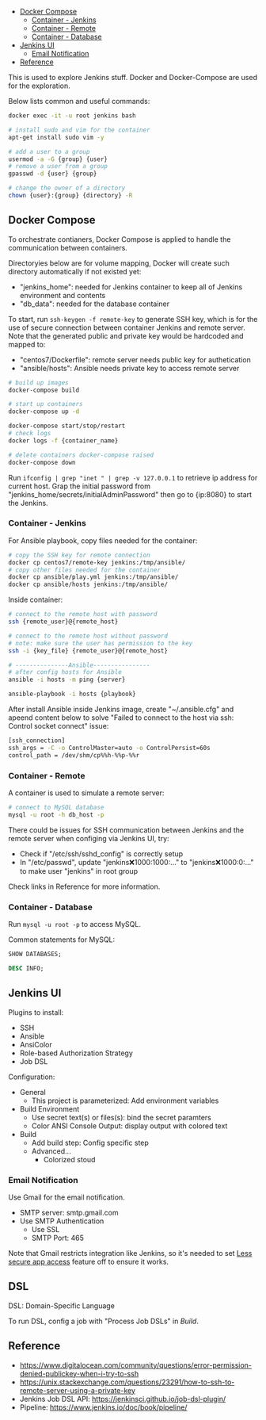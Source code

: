 
- [Docker Compose](#docker-compose)
    - [Container - Jenkins](#container---jenkins)
    - [Container - Remote](#container---remote)
    - [Container - Database](#container---database)
- [Jenkins UI](#jenkins-ui)
    - [Email Notification](#email-notification)
- [Reference](#reference)


This is used to explore Jenkins stuff. Docker and Docker-Compose are used for the exploration.

Below lists common and useful commands:

```sh
docker exec -it -u root jenkins bash

# install sudo and vim for the container
apt-get install sudo vim -y

# add a user to a group
usermod -a -G {group} {user}
# remove a user from a group
gpasswd -d {user} {group}

# change the owner of a directory
chown {user}:{group} {directory} -R
```


## Docker Compose

To orchestrate contianers, Docker Compose is applied to handle the communication between containers.

Directoryies below are for volume mapping, Docker will create such directory automatically if not existed yet:
- "jenkins_home": needed for Jenkins container to keep all of Jenkins environment and contents
- "db_data": needed for the database container

To start, run `ssh-keygen -f remote-key` to generate SSH key, which is for the use of secure connection between container Jenkins and remote server. 
Note that the generated public and private key would be hardcoded and mapped to:
- "centos7/Dockerfile": remote server needs public key for authetication
- "ansible/hosts": Ansible needs private key to access remote server

```sh
# build up images 
docker-compose build

# start up containers
docker-compose up -d

docker-compose start/stop/restart
# check logs
docker logs -f {container_name}

# delete containers docker-compose raised
docker-compose down
```

Run `ifconfig | grep "inet " | grep -v 127.0.0.1` to retrieve ip address for current host. Grap the initial password from  "jenkins_home/secrets/initialAdminPassword" then go to {ip:8080} to start the Jenkins.


### Container - Jenkins

For Ansible playbook, copy files needed for the container:

```sh
# copy the SSH key for remote connection
docker cp centos7/remote-key jenkins:/tmp/ansible/
# copy other files needed for the container
docker cp ansible/play.yml jenkins:/tmp/ansible/
docker cp ansible/hosts jenkins:/tmp/ansible/
```

Inside container:

```sh
# connect to the remote host with password
ssh {remote_user}@{remote_host}

# connect to the remote host without password
# note: make sure the user has permission to the key
ssh -i {key_file} {remote_user}@{remote_host}

# ---------------Ansible----------------
# after config hosts for Ansible
ansible -i hosts -m ping {server}

ansible-playbook -i hosts {playbook}
```

After install Ansible inside Jenkins image, create "~/.ansible.cfg" and apeend content below to solve "Failed to connect to the host via ssh: Control socket connect" issue:

```sh
[ssh_connection]
ssh_args = -C -o ControlMaster=auto -o ControlPersist=60s
control_path = /dev/shm/cp%%h-%%p-%%r
```

### Container - Remote

A container is used to simulate a remote server:

```sh
# connect to MySQL database
mysql -u root -h db_host -p
```

There could be issues for SSH communication between Jenkins and the remote server when configing via Jenkins UI, try:
- Check if "/etc/ssh/sshd_config" is correctly setup
- In "/etc/passwd", update "jenkins:x:1000:1000:..." to "jenkins:x:1000:0:..." to make user "jenkins" in root group

Check links in Reference for more information.


### Container - Database

Run `mysql -u root -p` to access MySQL.

Common statements for MySQL:

```sql
SHOW DATABASES;

DESC INFO;
```



## Jenkins UI

Plugins to install:

- SSH
- Ansible
- AnsiColor
- Role-based Authorization Strategy
- Job DSL

Configuration:

- General
    - This project is parameterized: Add environment variables
- Build Environment
    - Use secret text(s) or files(s): bind the secret paramters
    - Color ANSI Console Output: display output with colored text
- Build
    - Add build step: Config specific step
    - Advanced...
        - Colorized stoud

### Email Notification

Use Gmail for the email notification.

- SMTP server: smtp.gmail.com
- Use SMTP Authentication
    - Use SSL
    - SMTP Port: 465

Note that Gmail restricts integration like Jenkins, so it's needed to set [Less secure app access](https://myaccount.google.com/lesssecureapps) feature off to ensure it works. 


## DSL

DSL: Domain-Specific Language

To run DSL, config a job with "Process Job DSLs" in _Build_.


## Reference

- https://www.digitalocean.com/community/questions/error-permission-denied-publickey-when-i-try-to-ssh
- https://unix.stackexchange.com/questions/23291/how-to-ssh-to-remote-server-using-a-private-key
- Jenkins Job DSL API: https://jenkinsci.github.io/job-dsl-plugin/
- Pipeline: https://www.jenkins.io/doc/book/pipeline/
